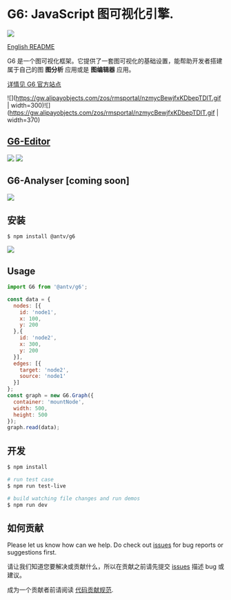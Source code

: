 # G6: JavaScript 图可视化引擎.

![](https://img.shields.io/badge/language-javascript-red.svg)

[English README](README.md)

G6 是一个图可视化框架。它提供了一套图可视化的基础设置，能帮助开发者搭建属于自己的图 **图分析** 应用或是 **图编辑器** 应用。

[详情见 G6 官方站点](https://antv.alipay.com/zh-cn/g6/1.x/index.html)

![](https://gw.alipayobjects.com/zos/rmsportal/nzmycBewjfxKDbepTDlT.gif | width=300)![](https://gw.alipayobjects.com/zos/rmsportal/nzmycBewjfxKDbepTDlT.gif | width=370)

## [G6-Editor](https://yuque.com/antv/g6-editor)

![](https://gw.alipayobjects.com/zos/rmsportal/nzmycBewjfxKDbepTDlT.gif)
![](https://gw.alipayobjects.com/zos/rmsportal/WVqnbgJmamdahbAuDpBL.gif)

## G6-Analyser [coming soon]

![](https://gw.alipayobjects.com/zos/rmsportal/GxupfuhWyMZWwPWWYgaO.gif)

## 安装

```bash
$ npm install @antv/g6
```

<img src="https://gw.alipayobjects.com/zos/rmsportal/qSUOQUhnRrHCLvEjhZGP.png" />

## Usage
```js
import G6 from '@antv/g6';

const data = {
  nodes: [{
    id: 'node1',
    x: 100,
    y: 200
  },{
    id: 'node2',
    x: 300,
    y: 200
  }],
  edges: [{
    target: 'node2',
    source: 'node1'
  }]
};
const graph = new G6.Graph({
  container: 'mountNode',
  width: 500,
  height: 500
});
graph.read(data);
```

## 开发

```bash
$ npm install

# run test case
$ npm run test-live

# build watching file changes and run demos
$ npm run dev
```

## 如何贡献

Please let us know how can we help. Do check out [issues](https://github.com/antvis/g6/issues) for bug reports or suggestions first.

请让我们知道您要解决或贡献什么，所以在贡献之前请先提交 [issues](https://github.com/antvis/g6/issues) 描述 bug 或建议。

成为一个贡献者前请阅读 [代码贡献规范](https://github.com/antvis/g6/blob/master/CONTRIBUTING.zh-CN.md).